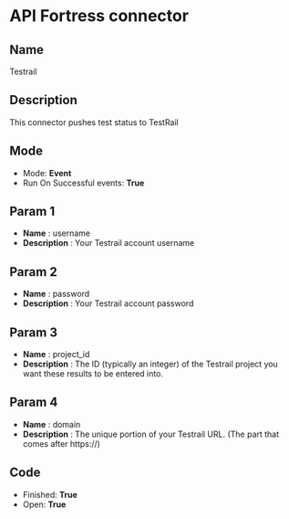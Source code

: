 # API Fortress connector

## Name
Testrail

## Description
This connector pushes test status to TestRail

## Mode
* Mode: **Event**
* Run On Successful events: **True**

## Param 1
* **Name** : username
* **Description** : Your Testrail account username

## Param 2
* **Name** : password
* **Description** : Your Testrail account password

## Param 3
* **Name** : project_id
* **Description** : The ID (typically an integer) of the Testrail project you want these results to be entered into.

## Param 4
* **Name** : domain
* **Description** : The unique portion of your Testrail URL. (The part that comes after https://)  

## Code
* Finished: **True**
* Open: **True**
